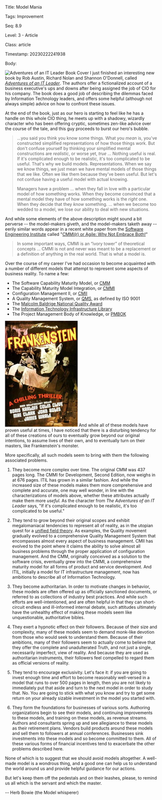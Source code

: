 Title:  Model Mania

Tags:   Improvement

Seq:    8.9

Level:  3 - Article

Class:  article

Timestamp: 20230222241938

Body:

<img src="http://hbr.org/products/11990-HBK-ENG/thumbnail/thumbnail.gif" alt="Adventures of an IT Leader Book Cover" title="" class="pic-right" /> I just finished an interesting new book by Rob Austin, Richard Nolan and Shannon O'Donnell, called <cite>[Adventures of an IT Leader][adventures]</cite>. The authors offer a fictionalized account of a business executive's ups and downs after being assigned the job of CIO for his company. The book does a good job of describing the dilemmas faced by Information Technology leaders, and offers some helpful (although not always simple) advice on how to confront these issues. 

At the end of the book, just as our hero is starting to feel like he has a handle on this whole CIO thing, he meets up with a shadowy, wizardly character who has been offering cryptic, sometimes zen-like advice over the course of the tale, and this guy proceeds to burst our hero's bubble. 

> ...you said you think you know some things. What you *mean* is, you've constructed simplified representations of how those things work. But don't confuse yourself by thinking your simplified mental constructions are *realistic*, or worse yet, *true* ... Nothing useful is real. If it's complicated enough to be realistic, it's too complicated to be useful. That's why we build models. Representations. When we say we know things, we just mean we have mental models of those things that we like. Often we like them because they've been useful. But let's not confuse having a useful model with actual knowing. 
>
> Managers have a problem ... when they fall in love with a particular model of how something works. When they become convinced that a mental model they have of how something works is the *right* one. When they decide that they *know* something. ... when we become too wedded to a model, we lose our ability to deal with new situations.

And while some elements of the above description might sound a bit perverse -- the model-makers giveth, and the model-makers taketh away -- eerily similar words appear in a recent white paper from the [Software Engineering Institute][sei] called "[CMMI(r) or Agile: Why Not Embrace Both!][cmmi-or-agile]"

> In some important ways, CMMI is an “ivory tower” of theoretical concepts ... CMMI is not and never was meant to be a replacement or a definition of anything in the real world. That is what a model is.

Over the course of my career I've had occasion to become acquainted with a number of different models that attempt to represent some aspects of business reality. To name a few:

* The Software Capability Maturity Model, or [CMM][sw-cmm]
* The Capability Maturity Model Integration, or [CMMI][]
* Configuration Management II, or [CMII][]
* A Quality Management System, or [QMS][], as defined by  ISO 9001 
* The [Malcolm Baldrige National Quality Award][baldrige]
* The [Information Technology Infrastructure Library][itil]
* The Project Management Body of Knowledge, or [PMBOK][]

<img src="images/frankenstein.jpg" alt="Frankenstein Movie Poster" title="" class="pic-right" /> And while all of these models have proven useful at times, I have noticed that there is a disturbing tendency for all of these creations of ours to eventually grow beyond our original intentions, to assume lives of their own, and to eventually turn on their masters, like Frankenstein's monster. 

More specifically, all such models seem to bring with them the following associated problems. 

1. They become more complex over time. The original CMM was 437 pages long. The CMMI for Development, Second Edition, now weighs in at 676 pages. ITIL has grown in a similar fashion. And while the increased size of these models makes them more comprehensive and complete and accurate, one may well wonder, in line with the characterizations of models above, whether these attributes actually make them more *useful*. As the character from <cite>The Adventures of an IT Leader</cite> says, "If it's complicated enough to be realistic, it's too complicated to be useful."

2. They tend to grow beyond their original scopes and exhibit megalomaniacal tendencies to represent all of reality, as in the utopian quest for a [unified field theory][uft]. As examples, the Quality movement gradually evolved to a comprehensive Quality Management System that encompasses almost every aspect of business management. CMII has evolved to the point where it claims the ability to solve almost all business problems through the proper application of configuration management. And the CMM, originally conceived as a solution to the software crisis, eventually grew into the CMMI, a comprehensive maturity model for all forms of product and service development. And ITIL, initially a model for IT infrastructure management, now has ambitions to describe all of Information Technology. 

3. They become authoritarian. In order to motivate changes in behavior, these models are often offered up as officially sanctioned documents, or referred to as collections of industry best practices. And while such efforts are well-intentioned, and are often helpful in that they can short-circuit endless and ill-informed internal debate, such attitudes ultimately have the unhealthy effect of making these models seem like unquestionable, authoritative bibles. 

4. They exert a hypnotic effect on their followers. Because of their size and complexity, many of these models seem to demand monk-like devotion from those who would seek to understand them. Because of their ambitions, many of their followers seem to actually come to believe that they offer the complete and unadulterated Truth, and not just a single, necessarily imperfect, view of reality. And because they are used as authoritarian instruments, their followers feel compelled to regard them as official versions of reality. 

5. They tend to encourage exclusivity. Let's face it: if you are going to invest enough time and effort to become reasonably well-versed in a model that runs to over 500 pages in length, then you are not likely to immediately put that aside and turn to the next model in order to study that. No. You are going to stick with what you know and try to get some return on your already sizable investment in the model you started with.

6. They form the foundations for businesses of various sorts. Authoring organizations begin to see their models, and continuing improvements to these models, and training on these models, as revenue streams. Authors and consultants spring up and see allegiance to these models as their retirement plans. Vendors build products around these models and sell them to followers at annual conferences. Businesses sink investments into these models and so become committed to them. All of these various forms of financial incentives tend to exacerbate the other problems described here. 

None of which is to suggest that we should avoid models altogether. A well-made model is a wondrous thing, and a good one can help us to understand the world around us and provide helpful guidance for our actions. 

But let's keep them off the pedestals and on their leashes, please, to remind us all which is the servant and which the master. 

-- Herb Bowie (the Model whisperer)

[adventures]: http://www.amazon.com/gp/product/142214660X
[cmii]: http://www.icmhq.com/
[sw-cmm]: http://en.wikipedia.org/wiki/Capability_Maturity_Model
[cmmi]: http://en.wikipedia.org/wiki/Capability_Maturity_Model_Integration
[qms]: http://en.wikipedia.org/wiki/Quality_management_system
[baldrige]: http://en.wikipedia.org/wiki/Malcolm_Baldrige_National_Quality_Award
[itil]: http://en.wikipedia.org/wiki/Information_Technology_Infrastructure_Library_Version_3
[sei]: http://www.sei.cmu.edu/
[cmmi-or-agile]: http://www.sei.cmu.edu/reports/08tn003.pdf
[uft]: http://en.wikipedia.org/wiki/Unified_field_theory
[pmbok]: http://en.wikipedia.org/wiki/A_Guide_to_the_Project_Management_Body_of_Knowledge
